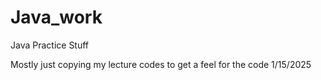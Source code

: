 # Java_work
Java Practice Stuff

Mostly just copying my lecture codes to get a feel for the code 1/15/2025

